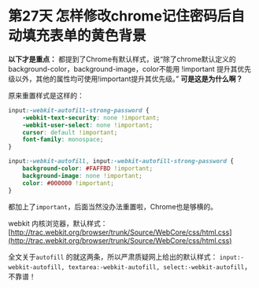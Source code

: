 # 第27天 怎样修改chrome记住密码后自动填充表单的黄色背景

**以下才是重点：**
都提到了Chrome有默认样式，说“除了chrome默认定义的background\-color，background\-image，color不能用 !important 提升其优先级以外，其他的属性均可使用!important提升其优先级。”
**可是这是为什么啊？**

原来重置样式是这样的：

```css
input:-webkit-autofill-strong-password {
    -webkit-text-security: none !important;
    -webkit-user-select: none !important;
    cursor: default !important;
    font-family: monospace;
}

input:-webkit-autofill, input:-webkit-autofill-strong-password {
    background-color: #FAFFBD !important;
    background-image: none !important;
    color: #000000 !important;
}
```

都加上了`important`，后面当然没办法重置啦，Chrome也是够横的。

webkit 内核浏览器，默认样式：[http://trac.webkit.org/browser/trunk/Source/WebCore/css/html.css](http://trac.webkit.org/browser/trunk/Source/WebCore/css/html.css)

全文关于`autofill` 的就这两条，所以严肃质疑网上给出的默认样式：
`input:-webkit-autofill, textarea:-webkit-autofill, select:-webkit-autofill`，不靠谱！
